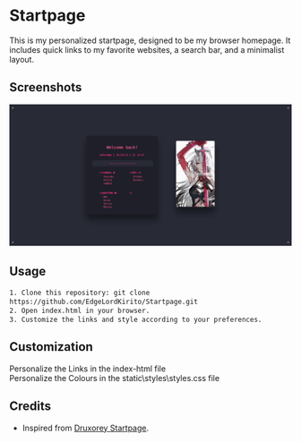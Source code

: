 
# Startpage

This is my personalized startpage, designed to be my browser homepage. It includes quick links to my favorite websites, a search bar, and a minimalist layout.


## Screenshots

![App Screenshot](./resources/Startpage_Screenshot.png)


## Usage

    1. Clone this repository: git clone https://github.com/EdgeLordKirito/Startpage.git
    2. Open index.html in your browser.
    3. Customize the links and style according to your preferences.


## Customization

Personalize the Links in the index-html file  
Personalize the Colours in the static\styles\styles.css file
## Credits
- Inspired from [Druxorey Startpage](https://github.com/druxorey/startpage).